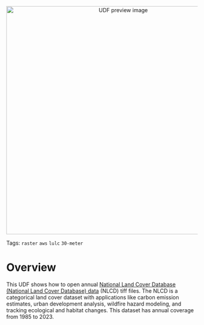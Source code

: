<!--fused:pin=9-->
<!--fused:preview-->
<p align="center"><img src="https://fused-magic.s3.us-west-2.amazonaws.com/thumbnails/udfs-staging/NLCD_Tile_Example.png" width="600" alt="UDF preview image"></p>

<!--fused:tags-->
Tags: `raster` `aws` `lulc` `30-meter`

<!--fused:readme-->
# Overview

This UDF shows how to open annual [National Land Cover Database (National Land Cover Database) data](https://www.usgs.gov/centers/eros/science/annual-national-land-cover-database#overview) (NLCD) tiff files. The NLCD is a categorical land cover dataset with applications like carbon emission estimates, urban development analysis, wildfire hazard modeling, and tracking ecological and habitat changes. This dataset has annual coverage from 1985 to 2023.
